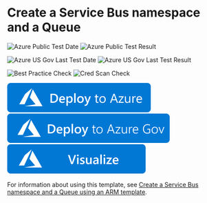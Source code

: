 # Create a Service Bus namespace and a Queue

![Azure Public Test Date](https://azurequickstartsservice.blob.core.windows.net/badges/201-servicebus-create-queue/PublicLastTestDate.svg)
![Azure Public Test Result](https://azurequickstartsservice.blob.core.windows.net/badges/201-servicebus-create-queue/PublicDeployment.svg)

![Azure US Gov Last Test Date](https://azurequickstartsservice.blob.core.windows.net/badges/201-servicebus-create-queue/FairfaxLastTestDate.svg)
![Azure US Gov Last Test Result](https://azurequickstartsservice.blob.core.windows.net/badges/201-servicebus-create-queue/FairfaxDeployment.svg)

![Best Practice Check](https://azurequickstartsservice.blob.core.windows.net/badges/201-servicebus-create-queue/BestPracticeResult.svg)
![Cred Scan Check](https://azurequickstartsservice.blob.core.windows.net/badges/201-servicebus-create-queue/CredScanResult.svg)

[![Deploy To Azure](https://raw.githubusercontent.com/Azure/azure-quickstart-templates/master/1-CONTRIBUTION-GUIDE/images/deploytoazure.svg?sanitize=true)](https://portal.azure.com/#create/Microsoft.Template/uri/https%3A%2F%2Fraw.githubusercontent.com%2FAzure%2Fazure-quickstart-templates%2Fmaster%2F201-servicebus-create-queue%2Fazuredeploy.json)
[![Deploy To Azure US Gov](https://raw.githubusercontent.com/Azure/azure-quickstart-templates/master/1-CONTRIBUTION-GUIDE/images/deploytoazuregov.svg?sanitize=true)](https://portal.azure.us/#create/Microsoft.Template/uri/https%3A%2F%2Fraw.githubusercontent.com%2FAzure%2Fazure-quickstart-templates%2Fmaster%2F201-servicebus-create-queue%2Fazuredeploy.json)  
[![Visualize](https://raw.githubusercontent.com/Azure/azure-quickstart-templates/master/1-CONTRIBUTION-GUIDE/images/visualizebutton.svg?sanitize=true)](http://armviz.io/#/?load=https%3A%2F%2Fraw.githubusercontent.com%2FAzure%2Fazure-quickstart-templates%2Fmaster%2F201-servicebus-create-queue%2Fazuredeploy.json)

For information about using this template, see [Create a Service Bus namespace and a Queue using an ARM template](http://azure.microsoft.com/documentation/articles/service-bus-resource-manager-namespace-queue/).



